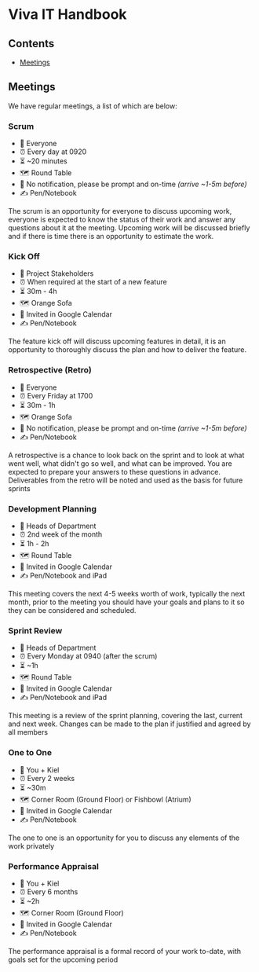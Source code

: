 # Viva IT Handbook

## Contents
* [Meetings](#meetings)

## <a name="meetings"></a>Meetings
We have regular meetings, a list of which are below:

### Scrum
* 👩 Everyone 
* ⏰ Every day at 0920
* ⏳ ~20 minutes
* 🗺 Round Table
* 📣 No notification, please be prompt and on-time _(arrive ~1-5m before)_
* ✍️ Pen/Notebook

The scrum is an opportunity for everyone to discuss upcoming work, everyone is expected to know the status of their work
and answer any questions about it at the meeting. Upcoming work will be discussed briefly and if there is time there is
an opportunity to estimate the work.

### Kick Off
* 👩 Project Stakeholders 
* ⏰ When required at the start of a new feature
* ⏳ 30m - 4h
* 🗺 Orange Sofa
* 📣 Invited in Google Calendar 
* ✍️ Pen/Notebook

The feature kick off will discuss upcoming features in detail, it is an opportunity to thoroughly discuss the plan and
how to deliver the feature. 

### Retrospective (Retro)
* 👩 Everyone 
* ⏰ Every Friday at 1700
* ⏳ 30m - 1h
* 🗺 Orange Sofa
* 📣 No notification, please be prompt and on-time _(arrive ~1-5m before)_
* ✍️ Pen/Notebook

A retrospective is a chance to look back on the sprint and to look at what went well, what didn't go so well, and what
can be improved. You are expected to prepare your answers to these questions in advance. Deliverables from the retro
will be noted and used as the basis for future sprints

### Development Planning
* 👩 Heads of Department 
* ⏰ 2nd week of the month
* ⏳ 1h - 2h
* 🗺 Round Table
* 📣 Invited in Google Calendar
* ✍️ Pen/Notebook and iPad

This meeting covers the next 4-5 weeks worth of work, typically the next month, prior to the meeting you should have your
goals and plans to it so they can be considered and scheduled.

### Sprint Review
* 👩 Heads of Department 
* ⏰ Every Monday at 0940 (after the scrum)
* ⏳ ~1h
* 🗺 Round Table
* 📣 Invited in Google Calendar
* ✍️ Pen/Notebook and iPad

This meeting is a review of the sprint planning, covering the last, current and next week. Changes can be made to the 
plan if justified and agreed by all members

### One to One
* 👩 You + Kiel
* ⏰ Every 2 weeks
* ⏳ ~30m
* 🗺 Corner Room (Ground Floor) or Fishbowl (Atrium)
* 📣 Invited in Google Calendar
* ✍️ Pen/Notebook

The one to one is an opportunity for you to discuss any elements of the work privately

### Performance Appraisal
* 👩 You + Kiel
* ⏰ Every 6 months
* ⏳ ~2h
* 🗺 Corner Room (Ground Floor)
* 📣 Invited in Google Calendar
* ✍️ Pen/Notebook

The performance appraisal is a formal record of your work to-date, with goals set for the upcoming period